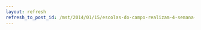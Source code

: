 ```yaml
---
layout: refresh
refresh_to_post_id: /mst/2014/01/15/escolas-do-campo-realizam-4-semana-pedaggica-no-cear
---
```

